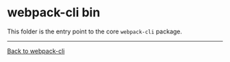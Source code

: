 # webpack-cli bin
This folder is the entry point to the core `webpack-cli` package.

---
[Back to webpack-cli](https://github.com/webpack/webpack-cli)
